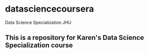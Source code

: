 # datasciencecoursera
Data Science Specialization JHU
## This is a repository for Karen's Data Science Specialization course
